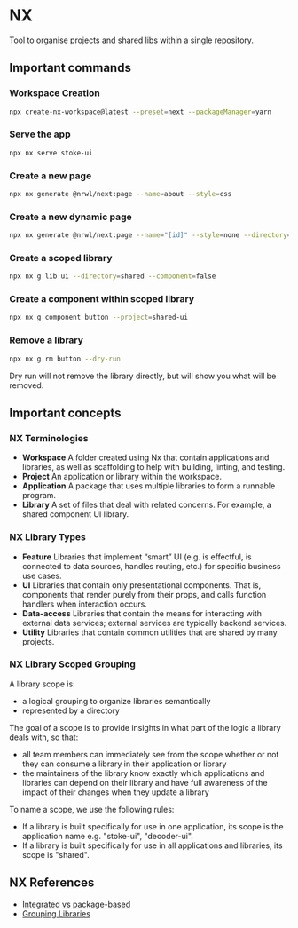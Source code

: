 # NX

Tool to organise projects and shared libs within a single repository.

## Important commands

### Workspace Creation

```bash
npx create-nx-workspace@latest --preset=next --packageManager=yarn
```

### Serve the app

```bash
npx nx serve stoke-ui
```

### Create a new page

```bash
npx nx generate @nrwl/next:page --name=about --style=css
```

### Create a new dynamic page

```bash
npx nx generate @nrwl/next:page --name="[id]" --style=none --directory=user
```

### Create a scoped library

```bash
npx nx g lib ui --directory=shared --component=false
```

### Create a component within scoped library

```bash
npx nx g component button --project=shared-ui
```

### Remove a library

```bash
npx nx g rm button --dry-run
```

Dry run will not remove the library directly, but will show you what will be removed.

## Important concepts

### NX Terminologies

- **Workspace**
  A folder created using Nx that contain applications and libraries, as well as scaffolding to help with building, linting, and testing.
- **Project**
  An application or library within the workspace.
- **Application**
  A package that uses multiple libraries to form a runnable program.
- **Library**
  A set of files that deal with related concerns. For example, a shared component UI library.

### NX Library Types

- **Feature**
  Libraries that implement “smart” UI (e.g. is effectful, is connected to data sources, handles routing, etc.) for specific business use cases.
- **UI**
  Libraries that contain only presentational components. That is, components that render purely from their props, and calls function handlers when interaction occurs.
- **Data-access**
  Libraries that contain the means for interacting with external data services;
  external services are typically backend services.
- **Utility**
  Libraries that contain common utilities that are shared by many projects.

### NX Library Scoped Grouping

A library scope is:

- a logical grouping to organize libraries semantically
- represented by a directory

The goal of a scope is to provide insights in what part of the logic a library deals with, so that:

- all team members can immediately see from the scope whether or not they can consume a library in their application or library
- the maintainers of the library know exactly which applications and libraries can depend on their library and have full awareness of the impact of their changes when they update a library

To name a scope, we use the following rules:

- If a library is built specifically for use in one application, its scope is the application name e.g. "stoke-ui", "decoder-ui".
- If a library is built specifically for use in all applications and libraries, its scope is "shared".

## NX References

- [Integrated vs package-based](https://nx.dev/concepts/integrated-vs-package-based)
- [Grouping Libraries](https://nx.dev/more-concepts/grouping-libraries)
